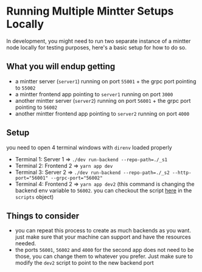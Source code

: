 # Running Multiple Mintter Setups Locally

In development, you might need to run two separate instance of a mintter node locally for testing purposes, here's a basic setup for how to do so.

## What you will endup getting

- a mintter server (`server1`) running on port `55001` + the grpc port pointing to `55002`
- a mintter frontend app pointing to `server1` running on port `3000`
- another mintter server (`server2`) running on port `56001` + the grpc port pointing to `56002`
- another mintter frontend app pointing to `server2` running on port `4000`

## Setup

you need to open 4 terminal windows with `direnv` loaded properly

- Terminal 1: Server 1 => `./dev run-backend --repo-path=./_s1`
- Terminal 2: Frontend 2 => `yarn app dev`
- Terminal 3: Server 2 => `./dev run-backend --repo-path=./_s2 --http-port="56001" --grpc-port="56002"`
- Terminal 4: Frontend 2 => `yarn app dev2` (this command is changing the backend env variable to `56002`. you can checkout the script [here](../frontend/app/package.json) in the `scripts` object)

## Things to consider

- you can repeat this process to create as much backends as you want. just make sure that your machine can support and have the resources needed.
- the ports `56001`, `56002` and `4000` for the second app does not need to be those, you can change them to whatever you prefer. Just make sure to modify the `dev2` script to point to the new backend port